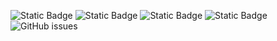 ![Static Badge](https://img.shields.io/badge/blacklists-60-000000) ![Static Badge](https://img.shields.io/badge/blacklisted-2766418-cc0000) ![Static Badge](https://img.shields.io/badge/whitelisted-2242-00CC00) ![Static Badge](https://img.shields.io/badge/streaming_blacklist-28107-000000) ![GitHub issues](https://img.shields.io/github/issues/fabriziosalmi/blacklists)
